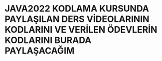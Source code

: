 # JAVA2022 KODLAMA KURSUNDA PAYLAŞILAN DERS VİDEOLARININ KODLARINI VE VERİLEN ÖDEVLERİN KODLARINI BURADA PAYLAŞACAĞIM
